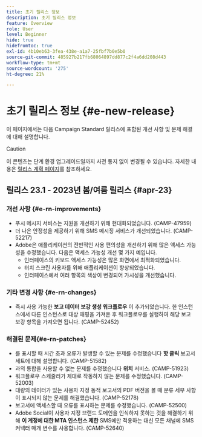 ```yaml
---
title: 초기 릴리스 정보
description: 초기 릴리스 정보
feature: Overview
role: User
level: Beginner
hide: true
hidefromtoc: true
exl-id: 4b10eb63-3fea-438e-a1a7-25fbf7b0e5b0
source-git-commit: 485927b217fb68064897dd877c2f4a6dd208d443
workflow-type: tm+mt
source-wordcount: '275'
ht-degree: 21%

---
```



# 초기 릴리스 정보 {#e-new-release}

이 페이지에서는 다음 Campaign Standard 릴리스에 포함된 개선 사항 및 문제 해결에 대해 설명합니다.
>[!CAUTION]
>
> 이 콘텐츠는 단계 환경 업그레이드일까지 사전 통지 없이 변경될 수 있습니다. 자세한 내용은 [릴리스 계획 페이지](../../rn/using/release-planning.md)를 참조하세요.

## 릴리스 23.1 - 2023년 봄/여름 릴리스 {#apr-23}

### 개선 사항 {#e-rn-improvements}

* 푸시 메시지 서비스는 지원을 개선하기 위해 현대화되었습니다. (CAMP-47959)
* 더 나은 안정성을 제공하기 위해 SMS 메시징 서비스가 개선되었습니다. (CAMP-52217)
* Adobe은 애플리케이션의 전반적인 사용 편의성을 개선하기 위해 많은 액세스 가능성을 수정했습니다. 다음은 액세스 가능성 개선 몇 가지 예입니다.
   * 인터페이스의 키보드 액세스 가능성은 많은 화면에서 최적화되었습니다.
   * 터치 스크린 사용자를 위해 애플리케이션이 향상되었습니다.
   * 인터페이스에서 여러 항목의 색상이 변경되어 가시성을 개선했습니다.

### 기타 변경 사항 {#e-rn-changes}

* 즉시 사용 가능한 **보고 데이터 보강 생성 워크플로우** 이 추가되었습니다. 한 인스턴스에서 다른 인스턴스로 대상 매핑을 가져온 후 워크플로우를 실행하여 해당 보고 보강 항목을 가져오면 됩니다. (CAMP-52452)

### 해결된 문제{#e-rn-patches}

* 를 표시할 때 시간 초과 오류가 발생할 수 있는 문제를 수정했습니다 **핫 클릭** 보고서 세트에 대해 설명합니다. (CAMP-51582)
* 과의 통합을 사용할 수 없는 문제를 수정했습니다 **위치** 서비스. (CAMP-51923)
* 워크플로우 스케줄러가 제대로 작동하지 않는 문제를 수정했습니다. (CAMP-52003)
* 대량의 데이터가 있는 사용자 지정 동적 보고서의 PDF 버전을 볼 때 분류 세부 사항이 표시되지 않는 문제를 해결했습니다. (CAMP-52178)
* 보고서에 액세스할 때 오류를 표시하는 문제를 수정했습니다. (CAMP-52500)
* Adobe Social이 사용자 지정 브랜드 도메인을 인식하지 못하는 것을 해결하기 위해 **이 계정에 대한 MTA 인스턴스 제한** SMS에만 적용하는 대신 모든 채널에 SMS 커넥터 매개 변수를 사용합니다. (CAMP-52640)
